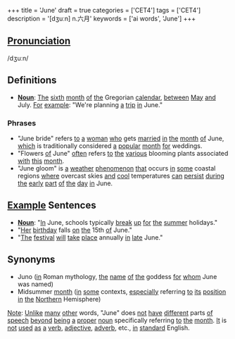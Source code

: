 +++
title = 'June'
draft = true
categories = ['CET4']
tags = ['CET4']
description = '[dʒuːn] n.六月'
keywords = ['ai words', 'June']
+++

## [Pronunciation](/post/pronunciation/)
/dʒuːn/

## Definitions
- **[Noun](/post/noun/)**: [The](/post/the/) [sixth](/post/sixth/) [month](/post/month/) [of](/post/of/) [the](/post/the/) Gregorian [calendar](/post/calendar/), [between](/post/between/) [May](/post/may/) [and](/post/and/) July. [For](/post/for/) [example](/post/example/): "We're planning [a](/post/a/) [trip](/post/trip/) [in](/post/in/) June."

### Phrases
- "June bride" refers [to](/post/to/) [a](/post/a/) [woman](/post/woman/) [who](/post/who/) gets [married](/post/married/) [in](/post/in/) [the](/post/the/) [month](/post/month/) [of](/post/of/) June, [which](/post/which/) is traditionally considered [a](/post/a/) [popular](/post/popular/) [month](/post/month/) [for](/post/for/) weddings.
- "Flowers [of](/post/of/) June" [often](/post/often/) refers [to](/post/to/) [the](/post/the/) [various](/post/various/) blooming plants associated [with](/post/with/) [this](/post/this/) [month](/post/month/).
- "June gloom" is [a](/post/a/) [weather](/post/weather/) [phenomenon](/post/phenomenon/) [that](/post/that/) occurs [in](/post/in/) [some](/post/some/) coastal regions [where](/post/where/) overcast skies [and](/post/and/) [cool](/post/cool/) temperatures [can](/post/can/) [persist](/post/persist/) [during](/post/during/) [the](/post/the/) [early](/post/early/) [part](/post/part/) [of](/post/of/) [the](/post/the/) [day](/post/day/) [in](/post/in/) June.

## [Example](/post/example/) Sentences
- **[Noun](/post/noun/)**: "[In](/post/in/) June, schools typically [break](/post/break/) [up](/post/up/) [for](/post/for/) [the](/post/the/) [summer](/post/summer/) holidays."
- "[Her](/post/her/) [birthday](/post/birthday/) falls [on](/post/on/) [the](/post/the/) 15th [of](/post/of/) June."
- "[The](/post/the/) [festival](/post/festival/) [will](/post/will/) [take](/post/take/) [place](/post/place/) annually [in](/post/in/) [late](/post/late/) June."

## Synonyms
- Juno ([in](/post/in/) Roman mythology, [the](/post/the/) [name](/post/name/) [of](/post/of/) [the](/post/the/) goddess [for](/post/for/) [whom](/post/whom/) June was named)
- Midsummer [month](/post/month/) ([in](/post/in/) [some](/post/some/) contexts, [especially](/post/especially/) referring [to](/post/to/) [its](/post/its/) [position](/post/position/) [in](/post/in/) [the](/post/the/) [Northern](/post/northern/) Hemisphere)

[Note](/post/note/): [Unlike](/post/unlike/) [many](/post/many/) [other](/post/other/) words, "June" does [not](/post/not/) [have](/post/have/) [different](/post/different/) parts [of](/post/of/) [speech](/post/speech/) [beyond](/post/beyond/) [being](/post/being/) [a](/post/a/) [proper](/post/proper/) [noun](/post/noun/) specifically referring [to](/post/to/) [the](/post/the/) [month](/post/month/). [It](/post/it/) is [not](/post/not/) [used](/post/used/) [as](/post/as/) [a](/post/a/) [verb](/post/verb/), [adjective](/post/adjective/), [adverb](/post/adverb/), etc., [in](/post/in/) [standard](/post/standard/) English.
